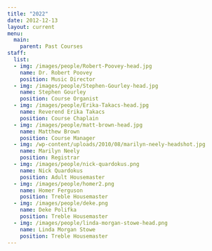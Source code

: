 ```yaml
---
title: "2022"
date: 2012-12-13
layout: current
menu:
  main:
    parent: Past Courses
staff:
  list:
  - img: /images/people/Robert-Poovey-head.jpg
    name: Dr. Robert Poovey
    position: Music Director
  - img: /images/people/Stephen-Gourley-head.jpg
    name: Stephen Gourley
    position: Course Organist
  - img: /images/people/Erika-Takacs-head.jpg
    name: Reverend Erika Takacs
    position: Course Chaplain
  - img: /images/people/matt-brown-head.jpg
    name: Matthew Brown
    position: Course Manager
  - img: /wp-content/uploads/2010/08/marilyn-neely-headshot.jpg
    name: Marilyn Neely
    position: Registrar
  - img: /images/people/nick-quardokus.png
    name: Nick Quardokus
    position: Adult Housemaster
  - img: /images/people/homer2.png
    name: Homer Ferguson
    position: Treble Housemaster
  - img: /images/people/deke.png
    name: Deke Polifka
    position: Treble Housemaster
  - img: /images/people/linda-morgan-stowe-head.png
    name: Linda Morgan Stowe
    position: Treble Housemaster
---
```



